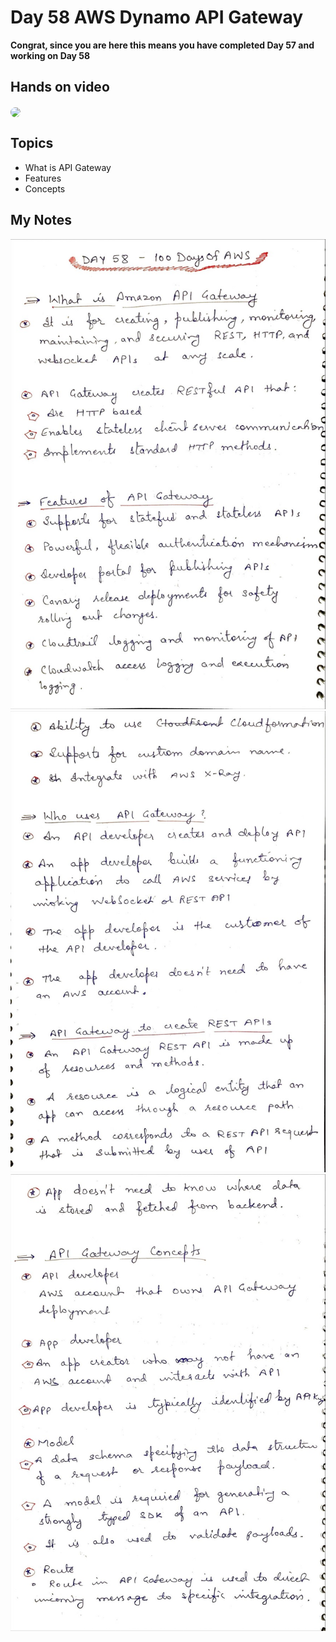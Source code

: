 # Day 58 AWS Dynamo API Gateway

**Congrat, since you are here this means you have completed Day 57 and working on Day 58**

## Hands on video
<a href="https://youtu.be/uipstciGPU0">
<img src="https://i3.ytimg.com/vi/uipstciGPU0/hqdefault.jpg" align="center" width="200" style="border-radius:40px" />
</a>

## Topics
  - What is API Gateway
  - Features
  - Concepts

## My Notes
  ![1](./images/0e6af57fe01fe0a25b9256dda76c36681cd8c793.jpeg)
  ![2](./images/bf2b7015df1ee54bbee2906895ccbb7415479edf.jpeg)
  ![3](./images/4bdc3527480ee4277d0e85b748d32289e56fd2c4.jpeg)
